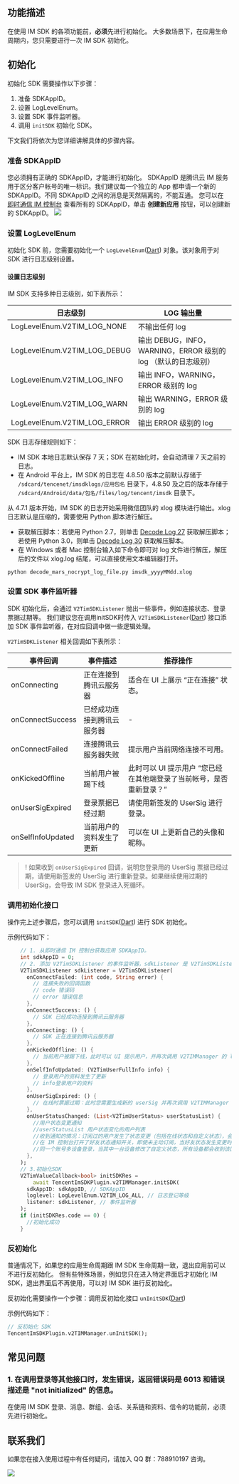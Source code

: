 ## 功能描述
在使用 IM SDK 的各项功能前，**必须**先进行初始化。
大多数场景下，在应用生命周期内，您只需要进行一次 IM SDK 初始化。


## 初始化
初始化 SDK 需要操作以下步骤：
1. 准备 SDKAppID。
2. 设置 LogLevelEnum。
3. 设置 SDK 事件监听器。
4. 调用 `initSDK` 初始化 SDK。

下文我们将依次为您详细讲解具体的步骤内容。

[](id:SDKAppID)
### 准备 SDKAppID
您必须拥有正确的 SDKAppID，才能进行初始化。
SDKAppID 是腾讯云 IM 服务用于区分客户帐号的唯一标识。我们建议每一个独立的 App 都申请一个新的 SDKAppID。不同 SDKAppID 之间的消息是天然隔离的，不能互通。
您可以在 [即时通信 IM 控制台](https://console.cloud.tencent.com/im) 查看所有的 SDKAppID，单击 **创建新应用** 按钮，可以创建新的 SDKAppID。
![](https://qcloudimg.tencent-cloud.cn/raw/d7f4bacfc440fe50cec41a48030a9928.png)


[](id:SDKConfig)
### 设置 LogLevelEnum

初始化 SDK 前，您需要初始化一个 `LogLevelEnum`([Dart](https://pub.dev/documentation/tencent_im_sdk_plugin/latest/enum_log_level_enum/LogLevelEnum.html)) 对象。该对象用于对 SDK 进行日志级别设置。

#### 设置日志级别
IM SDK 支持多种日志级别，如下表所示：

| 日志级别                     | LOG 输出量                                                     |
| ---------------------------- | -------------------------------------------------------------- |
| LogLevelEnum.V2TIM_LOG_NONE  | 不输出任何 log                                                 |
| LogLevelEnum.V2TIM_LOG_DEBUG | 输出 DEBUG，INFO，WARNING，ERROR 级别的 log （默认的日志级别） |
| LogLevelEnum.V2TIM_LOG_INFO  | 输出 INFO，WARNING，ERROR 级别的 log                           |
| LogLevelEnum.V2TIM_LOG_WARN  | 输出 WARNING，ERROR 级别的 log                                 |
| LogLevelEnum.V2TIM_LOG_ERROR | 输出 ERROR 级别的 log                                          |

SDK 日志存储规则如下：
- IM SDK 本地日志默认保存 7 天；SDK 在初始化时，会自动清理 7 天之前的日志。
- 在 Android 平台上，IM SDK 的日志在 4.8.50 版本之前默认存储于 `/sdcard/tencenet/imsdklogs/应用包名` 目录下，4.8.50 及之后的版本存储于 `/sdcard/Android/data/包名/files/log/tencent/imsdk` 目录下。
  

从 4.7.1 版本开始，IM SDK 的日志开始采用微信团队的 xlog 模块进行输出。xlog 日志默认是压缩的，需要使用 Python 脚本进行解压。
 - 获取解压脚本：若使用 Python 2.7，则单击 [Decode Log 27](https://imsdk-1252463788.cos.ap-guangzhou.myqcloud.com/tools/xlog_decoder_python27.py) 获取解压脚本；若使用 Python 3.0，则单击 [Decode Log 30](https://imsdk-1252463788.cos.ap-guangzhou.myqcloud.com/tools/xlog_decoder_python30.py) 获取解压脚本。
 - 在 Windows 或者 Mac 控制台输入如下命令即可对 log 文件进行解压，解压后的文件以 xlog.log 结尾，可以直接使用文本编辑器打开。
```
python decode_mars_nocrypt_log_file.py imsdk_yyyyMMdd.xlog
```


### 设置 SDK 事件监听器
SDK 初始化后，会通过 `V2TimSDKListener` 抛出一些事件，例如连接状态、登录票据过期等。
我们建议您在调用initSDK时传入 `V2TimSDKListener`([Dart](https://pub.dev/documentation/tencent_im_sdk_plugin_platform_interface/latest/enum_V2TimSDKListener/V2TimSDKListener-class.html)) 接口添加 SDK 事件监听器，在对应回调中做一些逻辑处理。

`V2TimSDKListener` 相关回调如下表所示：

| 事件回调          | 事件描述                   | 推荐操作                                                            |
| ----------------- | -------------------------- | ------------------------------------------------------------------- |
| onConnecting      | 正在连接到腾讯云服务器     | 适合在 UI 上展示 “正在连接” 状态。                                  |
| onConnectSuccess  | 已经成功连接到腾讯云服务器 | -                                                                   |
| onConnectFailed   | 连接腾讯云服务器失败       | 提示用户当前网络连接不可用。                                        |
| onKickedOffline   | 当前用户被踢下线           | 此时可以 UI 提示用户 “您已经在其他端登录了当前帐号，是否重新登录？” |
| onUserSigExpired  | 登录票据已经过期           | 请使用新签发的 UserSig 进行登录。                                   |
| onSelfInfoUpdated | 当前用户的资料发生了更新   | 可以在 UI 上更新自己的头像和昵称。                                  |

>! 如果收到 `onUserSigExpired` 回调，说明您登录用的 UserSig 票据已经过期，请使用新签发的 UserSig 进行重新登录。如果继续使用过期的 UserSig，会导致 IM SDK 登录进入死循环。




### 调用初始化接口
操作完上述步骤后，您可以调用 `initSDK`([Dart](https://pub.dev/documentation/tencent_im_sdk_plugin_platform_interface/latest/im_flutter_plugin_platform_interface/ImFlutterPlatform/initSDK.html)) 进行 SDK 初始化。

示例代码如下：

```dart
    // 1. 从即时通信 IM 控制台获取应用 SDKAppID。
    int sdkAppID = 0;
    // 2. 添加 V2TimSDKListener 的事件监听器，sdkListener 是 V2TimSDKListener 的实现类
    V2TimSDKListener sdkListener = V2TimSDKListener(
      onConnectFailed: (int code, String error) {
        // 连接失败的回调函数
        // code 错误码
        // error 错误信息
      },
      onConnectSuccess: () {
        // SDK 已经成功连接到腾讯云服务器
      },
      onConnecting: () {
        // SDK 正在连接到腾讯云服务器
      },
      onKickedOffline: () {
        // 当前用户被踢下线，此时可以 UI 提示用户，并再次调用 V2TIMManager 的 login() 函数重新登录。
      },
      onSelfInfoUpdated: (V2TimUserFullInfo info) {
        // 登录用户的资料发生了更新
        // info登录用户的资料
      },
      onUserSigExpired: () {
        // 在线时票据过期：此时您需要生成新的 userSig 并再次调用 V2TIMManager 的 login() 函数重新登录。
      },
      onUserStatusChanged: (List<V2TimUserStatus> userStatusList) {
        //用户状态变更通知
        //userStatusList 用户状态变化的用户列表
        //收到通知的情况：订阅过的用户发生了状态变更（包括在线状态和自定义状态），会触发该回调
        //在 IM 控制台打开了好友状态通知开关，即使未主动订阅，当好友状态发生变更时，也会触发该回调
        //同一个账号多设备登录，当其中一台设备修改了自定义状态，所有设备都会收到该回调
      },
    );
    // 3.初始化SDK
    V2TimValueCallback<bool> initSDKRes =
        await TencentImSDKPlugin.v2TIMManager.initSDK(
      sdkAppID: sdkAppID, // SDKAppID
      loglevel: LogLevelEnum.V2TIM_LOG_ALL, // 日志登记等级
      listener: sdkListener, // 事件监听器
    );
    if (initSDKRes.code == 0) {
      //初始化成功
    }

```
### 反初始化
普通情况下，如果您的应用生命周期跟 IM SDK 生命周期一致，退出应用前可以不进行反初始化。
但有些特殊场景，例如您只在进入特定界面后才初始化 IM SDK，退出界面后不再使用，可以对 IM SDK 进行反初始化。

反初始化需要操作一个步骤：调用反初始化接口 `unInitSDK`([Dart](https://pub.dev/documentation/tencent_im_sdk_plugin_platform_interface/latest/method_channel_im_flutter/MethodChannelIm/unInitSDK.html))

示例代码如下：

```dart
// 反初始化 SDK
TencentImSDKPlugin.v2TIMManager.unInitSDK();
```
[](id:qa)

## 常见问题

[](id:qa1)

### 1. 在调用登录等其他接口时，发生错误，返回错误码是 6013 和错误描述是 "not initialized" 的信息。
在使用 IM SDK 登录、消息、群组、会话、关系链和资料、信令的功能前，必须先进行初始化。


## 联系我们[](id:contact)
如果您在接入使用过程中有任何疑问，请加入 QQ 群：788910197 咨询。

![](https://qcloudimg.tencent-cloud.cn/raw/eacb194c77a76b5361b2ae983ae63260.png)
